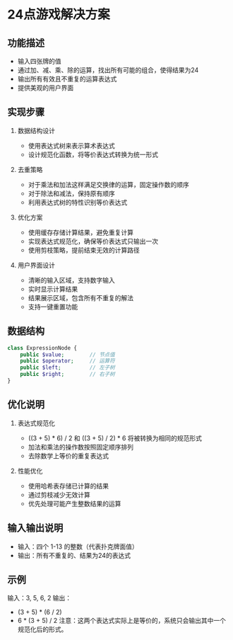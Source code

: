 # 24点游戏解决方案

## 功能描述
- 输入四张牌的值
- 通过加、减、乘、除的运算，找出所有可能的组合，使得结果为24
- 输出所有有效且不重复的运算表达式
- 提供美观的用户界面

## 实现步骤
1. 数据结构设计
   - 使用表达式树来表示算术表达式
   - 设计规范化函数，将等价表达式转换为统一形式

2. 去重策略
   - 对于乘法和加法这样满足交换律的运算，固定操作数的顺序
   - 对于除法和减法，保持原有顺序
   - 利用表达式树的特性识别等价表达式

3. 优化方案
   - 使用缓存存储计算结果，避免重复计算
   - 实现表达式规范化，确保等价表达式只输出一次
   - 使用剪枝策略，提前结束无效的计算路径

4. 用户界面设计
   - 清晰的输入区域，支持数字输入
   - 实时显示计算结果
   - 结果展示区域，包含所有不重复的解法
   - 支持一键重置功能

## 数据结构
```php
class ExpressionNode {
    public $value;        // 节点值
    public $operator;     // 运算符
    public $left;         // 左子树
    public $right;        // 右子树
}
```

## 优化说明
1. 表达式规范化
   - ((3 + 5) * 6) / 2 和 ((3 + 5) / 2) * 6 将被转换为相同的规范形式
   - 加法和乘法的操作数按照固定顺序排列
   - 去除数学上等价的重复表达式

2. 性能优化
   - 使用哈希表存储已计算的结果
   - 通过剪枝减少无效计算
   - 优先处理可能产生整数结果的运算

## 输入输出说明
- 输入：四个 1-13 的整数（代表扑克牌面值）
- 输出：所有不重复的、结果为24的表达式

## 示例
输入：3, 5, 6, 2
输出：
- (3 + 5) * (6 / 2)
- 6 * (3 + 5) / 2
注意：这两个表达式实际上是等价的，系统只会输出其中一个规范化后的形式。 